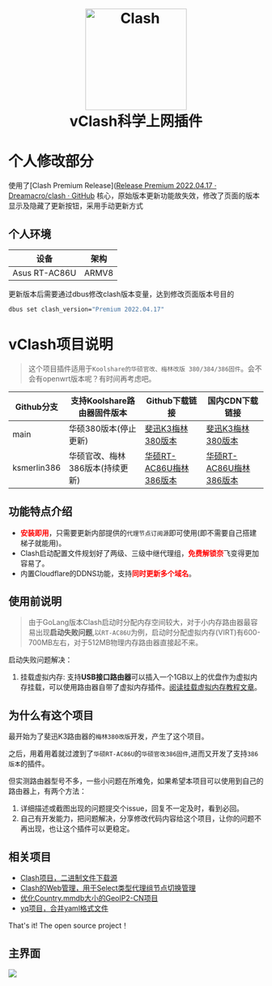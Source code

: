 <h1 align="center">
  <img src="https://github.com/learnhard-cn/clash/raw/main/clash/res/icon-clash.png" alt="Clash" width="200">
  <br>vClash科学上网插件<br>
</h1>

# 个人修改部分

使用了[Clash Premium Release]([Release Premium 2022.04.17 · Dreamacro/clash · GitHub](https://github.com/Dreamacro/clash/releases/tag/premium) 核心，原始版本更新功能故失效，修改了页面的版本显示及隐藏了更新按钮，采用手动更新方式

## 个人环境

| 设备            | 架构    |
| ------------- | ----- |
| Asus RT-AC86U | ARMV8 |

更新版本后需要通过dbus修改clash版本变量，达到修改页面版本号目的

```bash
dbus set clash_version="Premium 2022.04.17"
```

# vClash项目说明

> 这个项目插件适用于`Koolshare的华硕官改、梅林改版 380/384/386固件`。会不会有openwrt版本呢？有时间再考虑吧。

| Github分支    | 支持Koolshare路由器固件版本 | Github下载链接                                                                                       | 国内CDN下载链接                                                                                             |
| ----------- | ------------------ | ------------------------------------------------------------------------------------------------ | ----------------------------------------------------------------------------------------------------- |
| main        | 华硕380版本(停止更新)      | [斐迅K3梅林380版本](https://github.com/learnhard-cn/vClash/raw/main/release/clash.tar.gz)              | [斐迅K3梅林380版本](https://cdn.jsdelivr.net/gh/learnhard-cn/vClash@main/release/clash.tar.gz)              |
| ksmerlin386 | 华硕官改、梅林386版本(持续更新) | [华硕RT-AC86U梅林386版本](https://github.com/learnhard-cn/vClash/raw/ksmerlin386/release/clash.tar.gz) | [华硕RT-AC86U梅林386版本](https://cdn.jsdelivr.net/gh/learnhard-cn/vClash@ksmerlin386/release/clash.tar.gz) |

## 功能特点介绍

- <b style="color:red">安装即用</b>，只需要更新内部提供的`代理节点订阅源`即可使用(即不需要自己搭建梯子就能用)。
- Clash启动配置文件规划好了两级、三级中继代理组，<b style="color:red">免费解锁奈</b>飞变得更加容易了。
- 内置Cloudflare的DDNS功能，支持<b style="color:red">同时更新多个域名</b>。

## 使用前说明

> 由于GoLang版本Clash启动时分配内存空间较大，对于小内存路由器最容易出现**启动失败问题**,以`RT-AC86U`为例，启动时分配虚拟内存(VIRT)有600-700MB左右，对于512MB物理内存路由器直接起不来。

启动失败问题解决：

1. 挂载虚拟内存: 支持**USB接口路由器**可以插入一个1GB以上的优盘作为虚拟内存挂载，可以使用路由器自带了虚拟内存插件。[阅读挂载虚拟内存教程文章](https://vlike.work/VPS/router-mount-swap.html)。

## 为什么有这个项目

最开始为了斐迅K3路由器的`梅林380改版`开发，产生了这个项目。

之后，用着用着就过渡到了`华硕RT-AC86U`的`华硕官改386固件`,进而又开发了支持`386版本`的插件。

但实测路由器型号不多，一些小问题在所难免，如果希望本项目可以使用到自己的路由器上，有两个方法：

1. 详细描述或截图出现的问题提交个issue，回复不一定及时，看到必回。
2. 自己有开发能力，把问题解决，分享修改代码内容给这个项目，让你的问题不再出现，也让这个插件可以更稳定。

## 相关项目

- [Clash项目，二进制文件下载源](https://github.com/Dreamacro/clash)
- [Clash的Web管理，用于Select类型代理组节点切换管理](https://github.com/haishanh/yacd)
- [优化Country.mmdb大小的GeoIP2-CN项目](https://github.com/Hackl0us/GeoIP2-CN)
- [yq项目，合并yaml格式文件](https://github.com/mikefarah/yq)

That's it! The open source project！

## 主界面

![](./images/demo.png)
